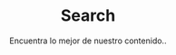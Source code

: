 ---
layout: search
title: Search
permalink: /search/
subtitle: "Encuentra lo mejor de nuestro contenido.."
feature-img: "assets/img/pexels/search-map.jpeg"
icon: "fa-search"
---